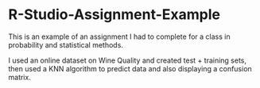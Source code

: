 # R-Studio-Assignment-Example
This is an example of an assignment I had to complete for a class in probability and statistical methods. 

I used an online dataset on Wine Quality and created test + training sets, then used a KNN algorithm to predict data and also displaying a confusion matrix. 
